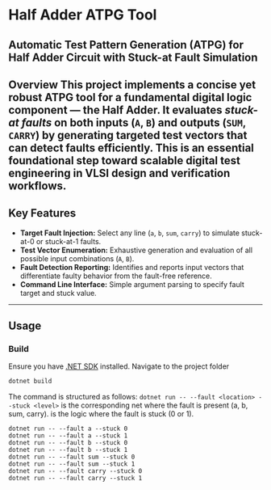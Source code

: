 # Half Adder ATPG Tool
**Automatic Test Pattern Generation (ATPG) for Half Adder Circuit with Stuck-at Fault Simulation**
---
Overview
This project implements a concise yet robust ATPG tool for a fundamental digital logic component — the **Half Adder**. It evaluates *stuck-at faults* on both inputs (`A`, `B`) and outputs (`SUM`, `CARRY`) by generating targeted test vectors that can detect faults efficiently. This is an essential foundational step toward scalable digital test engineering in VLSI design and verification workflows.
---
## Key Features
- **Target Fault Injection:** Select any line (`a`, `b`, `sum`, `carry`) to simulate stuck-at-0 or stuck-at-1 faults.
- **Test Vector Enumeration:** Exhaustive generation and evaluation of all possible input combinations (`A`, `B`).
- **Fault Detection Reporting:** Identifies and reports input vectors that differentiate faulty behavior from the fault-free reference.
- **Command Line Interface:** Simple argument parsing to specify fault target and stuck value.
---
## Usage
### Build
Ensure you have [.NET SDK](https://dotnet.microsoft.com/en-us/download) installed.
Navigate to the project folder
```bash
dotnet build
```
The command is structured as follows:
`dotnet run -- --fault <location> --stuck <level>`
<location> is the corresponding net where the fault is present (a, b, sum, carry).
<level> is the logic where the fault is stuck (0 or 1).
```
dotnet run -- --fault a --stuck 0
dotnet run -- --fault a --stuck 1
dotnet run -- --fault b --stuck 0
dotnet run -- --fault b --stuck 1
dotnet run -- --fault sum --stuck 0
dotnet run -- --fault sum --stuck 1
dotnet run -- --fault carry --stuck 0
dotnet run -- --fault carry --stuck 1
```
